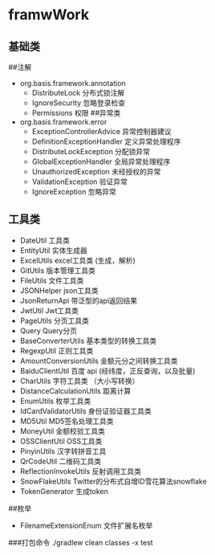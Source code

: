 # framwWork
## 基础类
 ##注解
* org.basis.framework.annotation
    * DistributeLock   分布式锁注解
    * IgnoreSecurity   忽略登录检查
    * Permissions  权限
 ##异常类
* org.basis.framework.error
    * ExceptionControllerAdvice   异常控制器建议
    * DefinitionExceptionHandler  定义异常处理程序
    * DistributeLockException     分配锁异常
    * GlobalExceptionHandler      全局异常处理程序
    * UnauthorizedException       未经授权的异常
    * ValidationException         验证异常
    * IgnoreException             忽略异常

## 工具类
* DateUtil                      工具类
* EntityUtil                    实体生成器
* ExcelUtils                    excel工具类 (生成，解析)
* GitUtils                      版本管理工具类
* FileUtils                     文件工具类  
* JSONHelper                    json工具类
* JsonReturnApi                 带泛型的api返回结果
* JwtUtil                       Jwt工具类
* PageUtils                     分页工具类
* Query                         Query分页
* BaseConverterUtils            基本类型的转换工具类
* RegexpUtil                    正则工具类
* AmountConversionUtils         金额元分之间转换工具类
* BaiduClientUtil               百度 api (经纬度，正反查询，以及批量)
* CharUtils                     字符工具类 （大小写转换）
* DistanceCalculationUtils      距离计算
* EnumUtils                     枚举工具类
* IdCardValidatorUtils          身份证验证器工具类
* MD5Util                       MD5签名处理工具类
* MoneyUtil                     金额校验工具类
* OSSClientUtil                 OSS工具类 
* PinyinUtils                   汉字转拼音工具
* QrCodeUtil                    二维码工具类
* ReflectionInvokeUtils         反射调用工具类
* SnowFlakeUtils                Twitter的分布式自增ID雪花算法snowflake
* TokenGenerator                生成token  

##枚举
* FilenameExtensionEnum          文件扩展名枚举

###打包命令 ./gradlew clean classes -x test
  